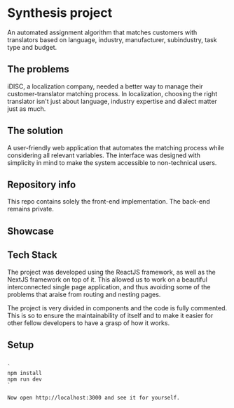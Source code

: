 # Synthesis project

An automated assignment algorithm that matches customers with translators based on language, industry, manufacturer, subindustry, task type and budget.

## The problems
iDISC, a localization company, needed a better way to manage their customer-translator matching process. In localization, choosing the right translator isn't just about language, industry expertise and dialect matter just as much.

## The solution
A user-friendly web application that automates the matching process while considering all relevant variables. The interface was designed with simplicity in mind to make the system accessible to non-technical users.

## Repository info 
This repo contains solely the front-end implementation. The back-end remains private.

## Showcase

## Tech Stack
The project was developed using the ReactJS framework, as well as the NextJS framework on top of it. This allowed us to work on a beautiful interconnected single page application, and thus avoiding some of the problems that araise from routing and nesting pages.

The project is very divided in components and the code is fully commented. This is so to ensure the maintainability of itself and to make it easier for other fellow developers to have a grasp of how it works.

## Setup 
```

`
npm install 
npm run dev 
`

Now open http://localhost:3000 and see it for yourself.


